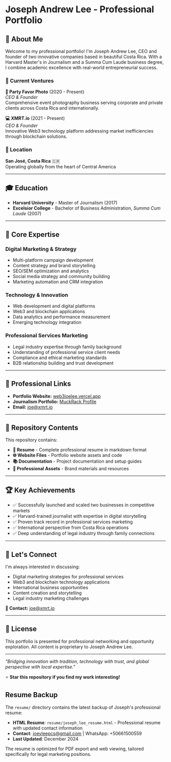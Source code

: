 # Joseph Andrew Lee - Professional Portfolio

## 🌟 About Me

Welcome to my professional portfolio! I'm Joseph Andrew Lee, CEO and founder of two innovative companies based in beautiful Costa Rica. With a Harvard Master's in Journalism and a Summa Cum Laude business degree, I combine academic excellence with real-world entrepreneurial success.

### 🚀 Current Ventures

**🎯 Party Favor Photo** (2020 - Present)  
*CEO & Founder*  
Comprehensive event photography business serving corporate and private clients across Costa Rica and internationally.

**💻 XMRT.io** (2021 - Present)  
*CEO & Founder*  
Innovative Web3 technology platform addressing market inefficiencies through blockchain solutions.

### 📍 Location
**San José, Costa Rica** 🇨🇷  
Operating globally from the heart of Central America

---

## 🎓 Education

- **Harvard University** - Master of Journalism (2017)
- **Excelsior College** - Bachelor of Business Administration, *Summa Cum Laude* (2007)

---

## 💼 Core Expertise

### Digital Marketing & Strategy
- Multi-platform campaign development
- Content strategy and brand storytelling
- SEO/SEM optimization and analytics
- Social media strategy and community building
- Marketing automation and CRM integration

### Technology & Innovation
- Web development and digital platforms
- Web3 and blockchain applications
- Data analytics and performance measurement
- Emerging technology integration

### Professional Services Marketing
- Legal industry expertise through family background
- Understanding of professional service client needs
- Compliance and ethical marketing standards
- B2B relationship building and trust development

---

## 🔗 Professional Links

- **Portfolio Website:** [web3joelee.vercel.app](https://web3joelee.vercel.app)
- **Journalism Portfolio:** [MuckRack Profile](https://muckrack.com/joseph_a_lee)
- **Email:** joe@xmrt.io

---

## 📁 Repository Contents

This repository contains:

- **📄 Resume** - Complete professional resume in markdown format
- **🌐 Website Files** - Portfolio website assets and code
- **📚 Documentation** - Project documentation and setup guides
- **💼 Professional Assets** - Brand materials and resources

---

## 🏆 Key Achievements

- ✅ Successfully launched and scaled two businesses in competitive markets
- ✅ Harvard-trained journalist with expertise in digital storytelling
- ✅ Proven track record in professional services marketing
- ✅ International perspective from Costa Rica operations
- ✅ Deep understanding of legal industry through family connections

---

## 🤝 Let's Connect

I'm always interested in discussing:
- Digital marketing strategies for professional services
- Web3 and blockchain technology applications  
- International business opportunities
- Content creation and storytelling
- Legal industry marketing challenges

**📧 Contact:** joe@xmrt.io

---

## 📜 License

This portfolio is presented for professional networking and opportunity exploration. All content is proprietary to Joseph Andrew Lee.

---

*"Bridging innovation with tradition, technology with trust, and global perspective with local expertise."*

⭐ **Star this repository if you find my work interesting!**


## Resume Backup

The `resume/` directory contains the latest backup of Joseph's professional resume:

- **HTML Resume**: `resume/joseph_lee_resume.html` - Professional resume with updated contact information
- **Contact**: joeyleepcs@gmail.com | WhatsApp: +50661500559
- **Last Updated**: December 2024

The resume is optimized for PDF export and web viewing, tailored specifically for legal marketing positions.
